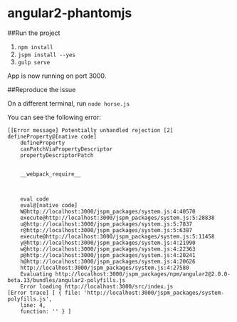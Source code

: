# angular2-phantomjs

##Run the project
1. `npm install`
2. `jspm install --yes`
3. `gulp serve`

App is now running on port 3000.

##Reproduce the issue

On a different terminal, run `node horse.js`

You can see the following error:  

````
[[Error message] Potentially unhandled rejection [2] defineProperty@[native code]
	defineProperty
	canPatchViaPropertyDescriptor
	propertyDescriptorPatch
	
	
	__webpack_require__
	
	
	
	eval code
	eval@[native code]
	W@http://localhost:3000/jspm_packages/system.js:4:40570
	execute@http://localhost:3000/jspm_packages/system.js:5:28838
	u@http://localhost:3000/jspm_packages/system.js:5:7837
	r@http://localhost:3000/jspm_packages/system.js:5:6387
	execute@http://localhost:3000/jspm_packages/system.js:5:11458
	y@http://localhost:3000/jspm_packages/system.js:4:21990
	w@http://localhost:3000/jspm_packages/system.js:4:22363
	p@http://localhost:3000/jspm_packages/system.js:4:20241
	h@http://localhost:3000/jspm_packages/system.js:4:20626
	http://localhost:3000/jspm_packages/system.js:4:27580
	Evaluating http://localhost:3000/jspm_packages/npm/angular2@2.0.0-beta.13/bundles/angular2-polyfills.js
	Error loading http://localhost:3000/src/index.js
[Error trace] [ { file: 'http://localhost:3000/jspm_packages/system-polyfills.js',
    line: 4,
    function: '' } ]
````